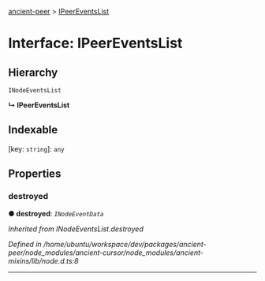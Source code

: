 [ancient-peer](../README.md) > [IPeerEventsList](../interfaces/ipeereventslist.md)



# Interface: IPeerEventsList

## Hierarchy


 `INodeEventsList`

**↳ IPeerEventsList**







## Indexable

\[key: `string`\]:&nbsp;`any`

## Properties
<a id="destroyed"></a>

###  destroyed

**●  destroyed**:  *`INodeEventData`* 

*Inherited from INodeEventsList.destroyed*

*Defined in /home/ubuntu/workspace/dev/packages/ancient-peer/node_modules/ancient-cursor/node_modules/ancient-mixins/lib/node.d.ts:8*





___


